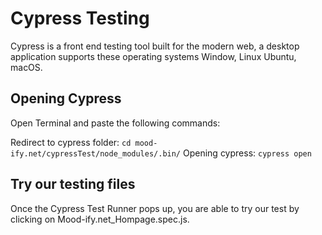 # **Cypress Testing**

Cypress is a front end testing tool built for the modern web, a desktop application supports these operating systems Window, Linux Ubuntu, macOS.

## Opening Cypress

Open Terminal and paste the following commands:

Redirect to cypress folder:
 ```cd mood-ify.net/cypressTest/node_modules/.bin/```
Opening cypress:
 ```cypress open```

## Try our testing files

Once the Cypress Test Runner pops up, you are able to try our test by clicking on Mood-ify.net_Hompage.spec.js.


